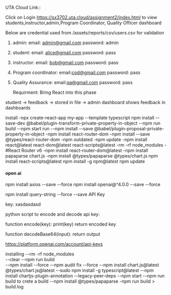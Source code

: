 <!--    
    Author: Sakshi
    UTA ID: 1001993702
    Email: sx3702@mavs.uta.edu
    Group number: 1, WDM assignment, Assignment 3
    Date: September 25, 2023
    Description: ReadMe
    
    CSE 5335 - SECTION 005 WEB DATA MANAGEMENT
    Group1: 
      Harini Aluka-1002080841 
      Kiran Mai Akaram-1002115618 
      Mary Pranavi Allam-1002077034 
      Sai Vineeth Akula-1002028631 
      Fnu Sakshi-1001993702
-->

UTA Cloud Link::

Click on Login  https://sx3702.uta.cloud/assignment2/index.html to view students,instructor,admin,Program Coordinator, Quality Officer dashboard

Below are credential used from /assets/reports/csv/users.csv for validation

1. admin: 
    email: admin@gmail.com 
    password: admin
2. student: 
    email: alice@gmail.com 
    password: pass
3. instructor: 
    email: bob@gmail.com 
    password: pass
4. Program coordinator: 
    email:cod@gmail.com 
    password: pass
5. Quality Assurance: 
    email:qa@gmail.com 
    password: pass


    Requirment: Bring React into this phase

student -> feedback -> stored in file -> admin dashboard shows feedback in dashboards


install 
-npx create-react-app my-app --template typescript
npm install --save-dev @babel/plugin-transform-private-property-in-object
--npm run build
--npm start run
--npm install --save @babel/plugin-proposal-private-property-in-object
-npm install react-router-dom
-npm install --save @types/react-router-dom
-npm outdated
-npm update
-npm install react@latest react-dom@latest react-scripts@latest
-rm -rf node_modules
-#React Router v6
-npm install react-router-dom@latest
-npm install papaparse chart.js <!---for papaparse and chart.js/auto --> 
-npm install @types/papaparse @types/chart.js
npm install react-scripts@latest
npm install -g npm@latest
npm update

#### open ai
npm install axios --save --force
npm install openai@^4.0.0 --save --force

npm install query-string --force --save
API Key

key: xasdasdasd


python script to encode and decode api key:

function encode(key):
   print(key)
   return encoded key


function decodeBase64(input):
  return output

https://platform.openai.com/account/api-keys


installing
--rm -rf node_modules      
--clear
--npm run build   
--npm install --force
--npm audit fix --force 
--npm install chart.js@latest @types/chart.js@latest
--sudo npm install -g typescript@latest
--npm install chartjs-plugin-annotation --legacy-peer-deps
--npm start
--npm run build to crete a build
--npm install @types/papaparse
-npm run build > build.log